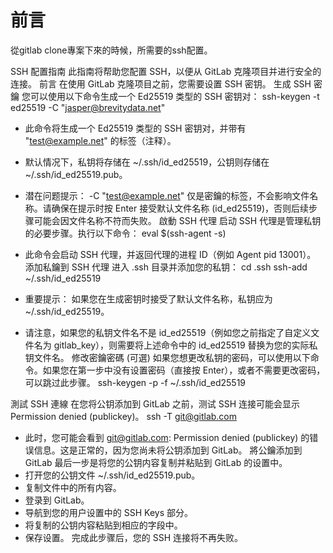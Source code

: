 
# 前言
從gitlab clone專案下來的時候，所需要的ssh配置。

SSH 配置指南
此指南将帮助您配置 SSH，以便从 GitLab 克隆项目并进行安全的连接。
前言
在使用 GitLab 克隆项目之前，您需要设置 SSH 密钥。
生成 SSH 密鑰
您可以使用以下命令生成一个 Ed25519 类型的 SSH 密钥对：
ssh-keygen -t ed25519 -C "jasper@brevitydata.net"

 * 此命令将生成一个 Ed25519 类型的 SSH 密钥对，并带有 "test@example.net" 的标签（注释）。
 * 默认情况下，私钥将存储在 ~/.ssh/id_ed25519，公钥则存储在 ~/.ssh/id_ed25519.pub。
 * 潜在问题提示： -C "test@example.net" 仅是密鑰的标签，不会影响文件名称。请确保在提示时按 Enter 接受默认文件名称 (id_ed25519)，否则后续步骤可能会因文件名称不符而失败。
啟動 SSH 代理
启动 SSH 代理是管理私钥的必要步骤。执行以下命令：
eval $(ssh-agent -s)

 * 此命令会启动 SSH 代理，并返回代理的进程 ID（例如 Agent pid 13001）。
添加私鑰到 SSH 代理
进入 .ssh 目录并添加您的私钥：
cd .ssh
ssh-add ~/.ssh/id_ed25519

 * 重要提示： 如果您在生成密钥时接受了默认文件名称，私钥应为 ~/.ssh/id_ed25519。
 * 请注意，如果您的私钥文件名不是 id_ed25519（例如您之前指定了自定义文件名为 gitlab_key），则需要将上述命令中的 id_ed25519 替换为您的实际私钥文件名。
修改密鑰密碼 (可選)
如果您想更改私钥的密码，可以使用以下命令。如果您在第一步中没有设置密码（直接按 Enter），或者不需要更改密码，可以跳过此步骤。
ssh-keygen -p -f ~/.ssh/id_ed25519

測試 SSH 連線
在您将公钥添加到 GitLab 之前，测试 SSH 连接可能会显示 Permission denied (publickey)。
ssh -T git@gitlab.com

 * 此时，您可能会看到 git@gitlab.com: Permission denied (publickey) 的错误信息。这是正常的，因为您尚未将公钥添加到 GitLab。
將公鑰添加到 GitLab
最后一步是将您的公钥内容复制并粘贴到 GitLab 的设置中。
 * 打开您的公钥文件 ~/.ssh/id_ed25519.pub。
 * 复制文件中的所有内容。
 * 登录到 GitLab。
 * 导航到您的用户设置中的 SSH Keys 部分。
 * 将复制的公钥内容粘贴到相应的字段中。
 * 保存设置。
完成此步骤后，您的 SSH 连接将不再失败。
